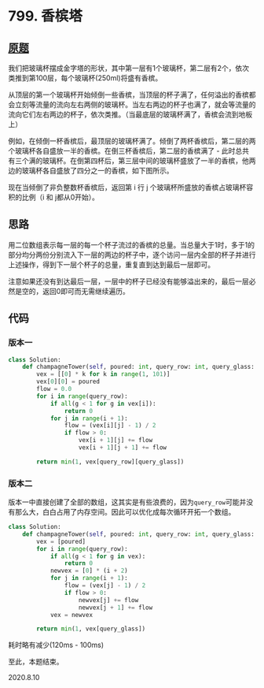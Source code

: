 # 799. 香槟塔

## [原题](https://leetcode-cn.com/problems/champagne-tower)

我们把玻璃杯摆成金字塔的形状，其中第一层有1个玻璃杯，第二层有2个，依次类推到第100层，每个玻璃杯(250ml)将盛有香槟。

从顶层的第一个玻璃杯开始倾倒一些香槟，当顶层的杯子满了，任何溢出的香槟都会立刻等流量的流向左右两侧的玻璃杯。当左右两边的杯子也满了，就会等流量的流向它们左右两边的杯子，依次类推。（当最底层的玻璃杯满了，香槟会流到地板上）

例如，在倾倒一杯香槟后，最顶层的玻璃杯满了。倾倒了两杯香槟后，第二层的两个玻璃杯各自盛放一半的香槟。在倒三杯香槟后，第二层的香槟满了 - 此时总共有三个满的玻璃杯。在倒第四杯后，第三层中间的玻璃杯盛放了一半的香槟，他两边的玻璃杯各自盛放了四分之一的香槟，如下图所示。

现在当倾倒了非负整数杯香槟后，返回第 i 行 j 个玻璃杯所盛放的香槟占玻璃杯容积的比例（i 和 j都从0开始）。

## 思路

用二位数组表示每一层的每一个杯子流过的香槟的总量。当总量大于1时，多于1的部分均分两份分别流入下一层的两边的杯子中，逐个访问一层内全部的杯子并进行上述操作，得到下一层个杯子的总量，重复直到达到最后一层即可。

注意如果还没有到达最后一层，一层中的杯子已经没有能够溢出来的，最后一层必然是空的，返回0即可而无需继续遍历。

## 代码

### 版本一

```Python
class Solution:
    def champagneTower(self, poured: int, query_row: int, query_glass: int) -> float:
        vex = [[0] * k for k in range(1, 101)]
        vex[0][0] = poured
        flow = 0.0
        for i in range(query_row):
            if all(g < 1 for g in vex[i]):
                return 0
            for j in range(i + 1):
                flow = (vex[i][j] - 1) / 2
                if flow > 0:
                    vex[i + 1][j] += flow
                    vex[i + 1][j + 1] += flow

        return min(1, vex[query_row][query_glass])
```

### 版本二

版本一中直接创建了全部的数组，这其实是有些浪费的，因为`query_row`可能并没有那么大，白白占用了内存空间。因此可以优化成每次循环开拓一个数组。

```Python
class Solution:
    def champagneTower(self, poured: int, query_row: int, query_glass: int) -> float:
        vex = [poured]
        for i in range(query_row):
            if all(g < 1 for g in vex):
                return 0
            newvex = [0] * (i + 2)
            for j in range(i + 1):
                flow = (vex[j] - 1) / 2
                if flow > 0:
                    newvex[j] += flow
                    newvex[j + 1] += flow
            vex = newvex

        return min(1, vex[query_glass])
```

耗时略有减少(120ms - 100ms)

至此，本题结束。

2020.8.10
